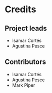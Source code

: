 Credits
=======

Project leads
-------------

* Isamar Cort&eacute;s
* Agustina Pesce

Contributors
------------

* Isamar Cort&eacute;s
* Agustina Pesce
* Mark Piper
